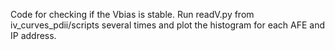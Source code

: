 Code for checking if the Vbias is stable. 
Run readV.py from iv_curves_pdii/scripts several times and plot the histogram for each AFE and IP address.